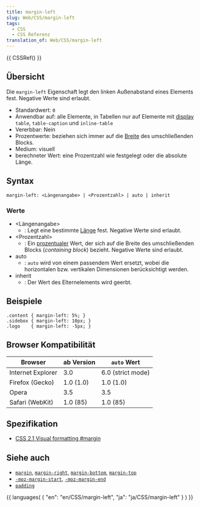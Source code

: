 ```yaml
---
title: margin-left
slug: Web/CSS/margin-left
tags:
  - CSS
  - CSS Referenz
translation_of: Web/CSS/margin-left
---
```

{{ CSSRef() }}

## Übersicht

Die `margin-left` Eigenschaft legt den linken Außenabstand eines Elements fest. Negative Werte sind erlaubt.

- Standardwert: `0`
- Anwendbar auf: alle Elemente, in Tabellen nur auf Elemente mit [display](/de/CSS/display "de/CSS/display") `table`, `table-caption` und `inline-table`
- Vererbbar: Nein
- Prozentwerte: beziehen sich immer auf die [Breite](/de/CSS/width "de/CSS/width") des umschließenden Blocks.
- Medium: visuell
- berechneter Wert: eine Prozentzahl wie festgelegt oder die absolute Länge.

## Syntax

    margin-left: <Längenangabe> | <Prozentzahl> | auto | inherit

### Werte

- \<Längenangabe>
  - : Legt eine bestimmte [Länge](/de/CSS/Einheiten#L.c3.a4ngen "de/CSS/Einheiten#L.c3.a4ngen") fest. Negative Werte sind erlaubt.
- \<Prozentzahl>
  - : Ein [prozentualer](/de/CSS/Einheiten#Prozent "de/CSS/Einheiten#Prozent") Wert, der sich auf die Breite des umschließenden Blocks (_containing block_) bezieht. Negative Werte sind erlaubt.
- auto
  - : `auto` wird von einem passendem Wert ersetzt, wobei die horizontalen bzw. vertikalen Dimensionen berücksichtigt werden.
- inherit
  - : Der Wert des Elternelements wird geerbt.

## Beispiele

    .content { margin-left: 5%; }
    .sidebox { margin-left: 10px; }
    .logo    { margin-left: -5px; }

## Browser Kompatibilität

| Browser           | ab Version | `auto` Wert       |
| ----------------- | ---------- | ----------------- |
| Internet Explorer | 3.0        | 6.0 (strict mode) |
| Firefox (Gecko)   | 1.0 (1.0)  | 1.0 (1.0)         |
| Opera             | 3.5        | 3.5               |
| Safari (WebKit)   | 1.0 (85)   | 1.0 (85)          |

## Spezifikation

- [CSS 2.1 Visual formatting #margin](http://www.w3.org/TR/CSS21/box.html#margin-properties)

## Siehe auch

- [`margin`](/de/CSS/margin "de/CSS/margin"), [`margin-right`](/de/CSS/margin-right "de/CSS/margin-right"), [`margin-bottom`](/de/CSS/margin-bottom "de/CSS/margin-bottom"), [`margin-top`](/de/CSS/margin-top "de/CSS/margin-top")
- [`-moz-margin-start`](/de/CSS/-moz-margin-start "de/CSS/-moz-margin-start"), [`-moz-margin-end`](/de/CSS/-moz-margin-end "de/CSS/-moz-margin-end")
- [`padding`](/de/CSS/padding "de/CSS/padding")

{{ languages( { "en": "en/CSS/margin-left", "ja": "ja/CSS/margin-left" } ) }}
